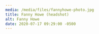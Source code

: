 ```yaml
---
media: /media/files/fannyhowe-photo.jpg
title: Fanny Howe (headshot)
alt: Fanny Howe
date: 2020-07-17 09:29:00 -0500
---
```

